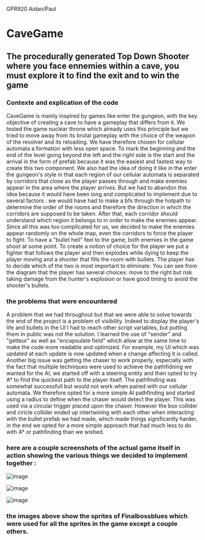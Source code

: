 GPR920
Aidan/Paul

# CaveGame 
## The procedurally generated Top Down Shooter where you face ennemies within a cave, you must explore it to find the exit and to win the game

### Contexte and explication of the code
CaveGame is mainly inspired by games like enter the gungeon, with the key objective of creating a cave to have a gameplay that differs from it. We tested the game nuclear throne which already uses this principle but we tried to move away from its brutal gameplay with the choice of the weapon of the revolver and its reloading. We have therefore chosen for cellular automata a formation with less open space. To mark the beginning and the end of the level going beyond the left and the right side is the start and the arrival in the form of prefab because it was the easiest and fastest way to create this two component. We also had the idea of doing it like in the enter the gungeon's style in that each region of our cellular automata is separated by corridors that close as the player passes through and make enemies appear in the area where the player arrives. But we had to abandon this idea because it would have been long and complicated to implement due to several factors : we would have had to make a bfs through the hotpath to determine the order of the rooms and therefore the direction in which the corridors are supposed to be taken. After that, each corridor should understand which region it belongs to in order to make the enemies appear. Since all this was too complicated for us, we decided to make the enemies appear randomly on the whole map, even the corridors to force the player to fight. To have a "bullet hell" feel to the game, both enemies in the game shoot at some point. To create a notion of choice for the player we put a fighter that follows the player and then explodes while dying to keep the player moving and a shooter that fills the room with bullets. The player has to decide which of the two is most important to eliminate. You can see from the diagram that the player has several choices: move to the right but risk taking damage from the hunter's explosion or have good timing to avoid the shooter's bullets.


### the problems that were encountered
A problem that we had throughout but that we were able to solve towards the end of the project is a problem of visibility. Indeed to display the player's life and bullets in the UI I had to reach other script variables, but putting them in public was not the solution. I learned the use of "sender" and "getteur" as well as "encapsulate field" which allow at the same time to make the code more readable and optimized. For example, my UI which was updated at each update is now updated when a change affecting it is called. Another big issue was getting the chaser to work properly, especially with the fact that multiple techniques were used to achieve the pathfidning we wanted for the AI, we started off with a steering entity and then opted to try A* to find the quickest path to the player itself. The pathfinding was somewhat successfull but would not work when paired with our cellular automata. We therefore opted for a more simple AI pathfinding and started using a radius to define when the chaser would detect the player. This was used via a circular trigger placed upon the chaser. However the box collider and ciricle collider ended up intertwining with each other when interacting with the bullet prefab we had made, which made things significantly harder, in the end we opted for a more simple approach that had much less to do with A* or pathfinding than we wished.

### here are a couple screenshots of the actual game itself in action showing the various things we decided to implement together :

![image](https://user-images.githubusercontent.com/71376109/121244613-5c5ebd00-c89f-11eb-9408-f466d0a89e7d.png)

![image](https://user-images.githubusercontent.com/71376109/121245000-cf683380-c89f-11eb-920d-00aebc776521.png)

![image](https://user-images.githubusercontent.com/71376109/121245034-d98a3200-c89f-11eb-9c62-6328f8cb14fc.png)

### the images above show the sprites of Finalbossblues which were used for all the sprites in the game except a couple others.

